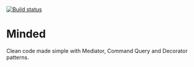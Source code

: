 [![Build status](https://manuelsal.visualstudio.com/Minded/_apis/build/status/Github%20Minded)](https://manuelsal.visualstudio.com/Minded/_build/latest?definitionId=8)


# Minded
Clean code made simple with Mediator, Command Query and Decorator patterns.

